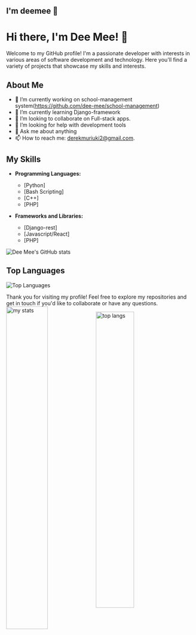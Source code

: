 ## I'm deemee 👋
# Hi there, I'm Dee Mee! 👋

Welcome to my GitHub profile! I'm a passionate developer with interests in various areas of software development and technology. Here you'll find a variety of projects that showcase my skills and interests.

## About Me

- 🔭 I’m currently working on school-management system(https://github.com/dee-mee/school-management)
- 🌱 I’m currently learning Django-framework
- 👯 I’m looking to collaborate on Full-stack apps.
- 🤔 I’m looking for help with development tools
- 💬 Ask me about anything
- 📫 How to reach me: derekmuriuki2@gmail.com.


## My Skills

- **Programming Languages:**
  - [Python]
  - [Bash Scripting]
  - [C++]
  - [PHP]

- **Frameworks and Libraries:**
  - [Django-rest]
  - [Javascript/React]
  - [PHP]


![Dee Mee's GitHub stats](https://github-readme-stats.vercel.app/api?username=dee-mee&show_icons=true&theme=radical)

## Top Languages

![Top Languages](https://github-readme-stats.vercel.app/api/top-langs/?username=dee-mee&layout=compact&theme=radical)



Thank you for visiting my profile! Feel free to explore my repositories and get in touch if you'd like to collaborate or have any questions.
<img alt="my stats" align="left" width="47%" src="https://github-readme-stats.vercel.app/api?username=dee-mee"/>

<img alt="top langs" align="left" width="45%" src="https://github-readme-stats.vercel.app/api/top-langs/?username=dee-mee&layout=compact"/>
